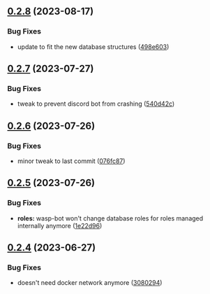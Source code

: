 ## [0.2.8](https://github.com/Torwent/wasp-discord/compare/v0.2.7...v0.2.8) (2023-08-17)


### Bug Fixes

* update to fit the new database structures ([498e603](https://github.com/Torwent/wasp-discord/commit/498e603f808a05b1e885df8a8647110f1f93ef51))



## [0.2.7](https://github.com/Torwent/wasp-discord/compare/v0.2.6...v0.2.7) (2023-07-27)


### Bug Fixes

* tweak to prevent discord bot from crashing ([540d42c](https://github.com/Torwent/wasp-discord/commit/540d42cf7ef38b214a0ed4598c7cba2a45b96996))



## [0.2.6](https://github.com/Torwent/wasp-discord/compare/v0.2.5...v0.2.6) (2023-07-26)


### Bug Fixes

* minor tweak to last commit ([076fc87](https://github.com/Torwent/wasp-discord/commit/076fc87664580489e6c607d52603e4ae628c8e12))



## [0.2.5](https://github.com/Torwent/wasp-discord/compare/v0.2.4...v0.2.5) (2023-07-26)


### Bug Fixes

* **roles:** wasp-bot won't change database roles for roles managed internally anymore ([1e22d96](https://github.com/Torwent/wasp-discord/commit/1e22d9628ddb85bdbca9d7817cfef9648338721e))



## [0.2.4](https://github.com/Torwent/wasp-discord/compare/v0.2.3...v0.2.4) (2023-06-27)


### Bug Fixes

* doesn't need docker network anymore ([3080294](https://github.com/Torwent/wasp-discord/commit/30802946fed1426c7ae3804b85db0abe2c870b06))



